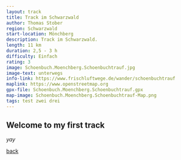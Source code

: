 ```yaml
---
layout: track
title: Track im Schwarzwald
author: Thomas Stober
region: Schwarzwald
start-location: Mönchberg
description: Track im Schwarzwald.
length: 11 km
duration: 2,5 - 3 h
difficulty: Einfach
rating: 3
image: Schoenbuch.Moenchberg.Schoenbuchtrauf.jpg
image-text: unterwegs
info-link: https://www.frischluftwege.de/wander/schoenbuchtrauf
maplink: https://www.openstreetmap.org
gpx-file: Schoenbuch.Moenchberg.Schoenbuchtrauf.gpx
map-image: Schoenbuch.Moenchberg.Schoenbuchtrauf-Map.png
tags: test zwei drei
---
```




## Welcome to my first track



_yay_

[back](./)
